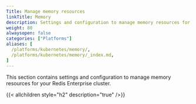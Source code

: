 ```yaml
---
Title: Manage memory resources
linkTitle: Memory
description: Settings and configuration to manage memory resources for your Redis Enterprise cluster.
weight: 80
alwaysopen: false
categories: ["Platforms"]
aliases: [
  /platforms/kubernetes/memory/,
  /platforms/kubernetes/memory/_index.md,
]
---
```


This section contains settings and configuration to manage memory resources for your Redis Enterprise cluster.


{{< allchildren style="h2" description="true" />}}
